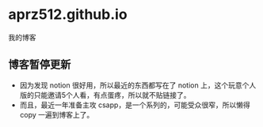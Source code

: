 # aprz512.github.io
我的博客

## 博客暂停更新
- 因为发现 notion 很好用，所以最近的东西都写在了 notion 上，这个玩意个人版的只能邀请5个人看，有点蛋疼，所以就不贴链接了。
- 而且，最近一年准备主攻 csapp，是一个系列的，可能受众很窄，所以懒得 copy 一遍到博客上了。
